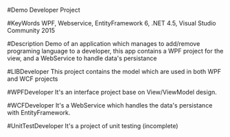 #Demo Developer Project

#KeyWords
WPF, Webservice, EntityFramework 6, .NET 4.5, Visual Studio Community 2015 

#Description
Demo of an application which manages to add/remove programing language to a developer, this app contains a WPF project for the view, and a WebService to handle data's persistance

#LIBDeveloper
This project contains the model which are used in both WPF and WCF projects

#WPFDeveloper
It's an interface project base on View/ViewModel design.

#WCFDeveloper
It's a WebService which handles the data's persistance with EntityFramework.

#UnitTestDeveloper
It's a project of unit testing (incomplete)